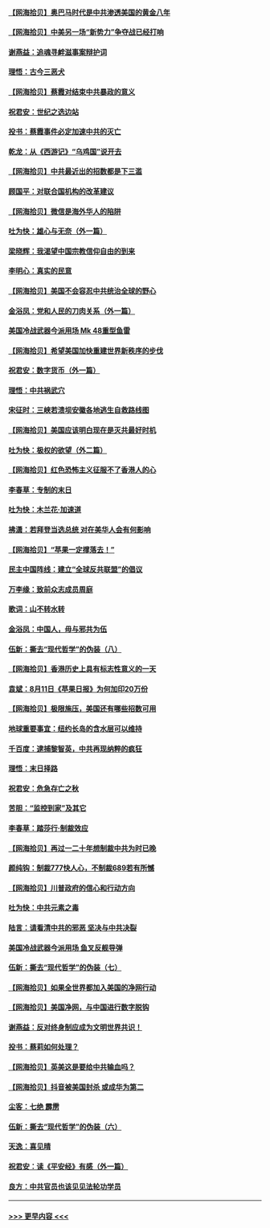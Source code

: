 #### [【网海拾贝】奥巴马时代是中共渗透美国的黄金八年](../pages/nsc993/n12349284.md?t=08221602) 
#### [【网海拾贝】中美另一场“新势力”争夺战已经打响](../pages/nsc993/n12346998.md?t=08221602) 
#### [谢燕益：追魂寻衅滋事案辩护词](../pages/nsc993/n12346892.md?t=08221602) 
#### [理悟：古今三恶犬](../pages/nsc993/n12345190.md?t=08221602) 
#### [【网海拾贝】蔡霞对结束中共暴政的意义](../pages/nsc993/n12344263.md?t=08221602) 
#### [祝君安：世纪之选边站](../pages/nsc993/n12342382.md?t=08221602) 
#### [投书：蔡霞事件必定加速中共的灭亡](../pages/nsc993/n12341881.md?t=08221602) 
#### [乾龙：从《西游记》“乌鸡国”说开去](../pages/nsc993/n12341690.md?t=08221602) 
#### [【网海拾贝】中共最近出的招数都是下三滥](../pages/nsc993/n12341593.md?t=08221602) 
#### [顾国平：对联合国机构的改革建议](../pages/nsc993/n12339928.md?t=08221602) 
#### [【网海拾贝】微信是海外华人的陷阱](../pages/nsc993/n12338868.md?t=08221602) 
#### [吐为快：雄心与无奈（外一篇）](../pages/nsc993/n12338132.md?t=08221602) 
#### [梁晓辉：我渴望中国宗教信仰自由的到来](../pages/nsc993/n12336657.md?t=08221602) 
#### [李明心：真实的民意](../pages/nsc993/n12336089.md?t=08221602) 
#### [【网海拾贝】美国不会容忍中共统治全球的野心](../pages/nsc993/n12336063.md?t=08221602) 
#### [金浴凤：党和人民的刀肉关系（外一篇）](../pages/nsc993/n12335834.md?t=08221602) 
#### [美国冷战武器今派用场 Mk 48重型鱼雷](../pages/nsc993/n12335354.md?t=08221602) 
#### [【网海拾贝】希望美国加快重建世界新秩序的步伐](../pages/nsc993/n12334224.md?t=08221602) 
#### [祝君安：数字货币（外一篇）](../pages/nsc993/n12334186.md?t=08221602) 
#### [理悟：中共祸武穴](../pages/nsc993/n12333962.md?t=08221602) 
#### [宋征时：三峡若溃坝安徽各地逃生自救路线图](../pages/nsc993/n12332450.md?t=08221602) 
#### [【网海拾贝】美国应该明白现在是灭共最好时机](../pages/nsc993/n12332313.md?t=08221602) 
#### [吐为快：极权的欲望（外二篇）](../pages/nsc993/n12332089.md?t=08221602) 
#### [【网海拾贝】红色恐怖主义征服不了香港人的心](../pages/nsc993/n12329296.md?t=08221602) 
#### [李春草：专制的末日](../pages/nsc993/n12329079.md?t=08221602) 
#### [吐为快：木兰花‧加速道](../pages/nsc993/n12327366.md?t=08221602) 
#### [拂潇：若拜登当选总统 对在美华人会有何影响](../pages/nsc993/n12295996.md?t=08221602) 
#### [【网海拾贝】“苹果一定撑落去！”](../pages/nsc993/n12326784.md?t=08221602) 
#### [民主中国阵线：建立“全球反共联盟”的倡议](../pages/nsc993/n12324177.md?t=08221602) 
#### [万李缘：致前众志成员周庭](../pages/nsc993/n12324635.md?t=08221602) 
#### [歌词：山不转水转](../pages/nsc993/n12324599.md?t=08221602) 
#### [金浴凤：中国人，毋与邪共为伍](../pages/nsc993/n12324257.md?t=08221602) 
#### [伍新：撕去“现代哲学”的伪装（八）](../pages/nsc993/n12324188.md?t=08221602) 
#### [【网海拾贝】香港历史上具有标志性意义的一天](../pages/nsc993/n12324021.md?t=08221602) 
#### [袁斌：8月11日《苹果日报》为何加印20万份](../pages/nsc993/n12323955.md?t=08221602) 
#### [【网海拾贝】极限施压，美国还有哪些招数可用](../pages/nsc993/n12322512.md?t=08221602) 
#### [地球重要事宜：纽约长岛的含水层可以维持](../pages/nsc993/n12321844.md?t=08221602) 
#### [千百度：逮捕黎智英，中共再现纳粹的疯狂](../pages/nsc993/n12321777.md?t=08221602) 
#### [理悟：末日择路](../pages/nsc993/n12320812.md?t=08221602) 
#### [祝君安：危急存亡之秋](../pages/nsc993/n12320795.md?t=08221602) 
#### [苦胆：“监控到家”及其它](../pages/nsc993/n12320751.md?t=08221602) 
#### [李春草：踏莎行·制裁效应](../pages/nsc993/n12318290.md?t=08221602) 
#### [【网海拾贝】再过一二十年想制裁中共为时已晚](../pages/nsc993/n12318195.md?t=08221602) 
#### [颜纯钩：制裁777快人心，不制裁689若有所憾](../pages/nsc993/n12316912.md?t=08221602) 
#### [【网海拾贝】川普政府的信心和行动方向](../pages/nsc993/n12316673.md?t=08221602) 
#### [吐为快：中共元素之毒](../pages/nsc993/n12316547.md?t=08221602) 
#### [陆言：请看清中共的邪恶 坚决与中共决裂](../pages/nsc993/n12315784.md?t=08221602) 
#### [美国冷战武器今派用场 鱼叉反舰导弹](../pages/nsc993/n12316258.md?t=08221602) 
#### [伍新：撕去“现代哲学”的伪装（七）](../pages/nsc993/n12315846.md?t=08221602) 
#### [【网海拾贝】如果全世界都加入美国的净网行动](../pages/nsc993/n12315588.md?t=08221602) 
#### [【网海拾贝】美国净网，与中国进行数字脱钩](../pages/nsc993/n12312813.md?t=08221602) 
#### [谢燕益：反对终身制应成为文明世界共识！](../pages/nsc993/n12310465.md?t=08221602) 
#### [投书：蔡莉如何处理？](../pages/nsc993/n12310224.md?t=08221602) 
#### [【网海拾贝】英美这是要给中共输血吗？](../pages/nsc993/n12307646.md?t=08221602) 
#### [【网海拾贝】抖音被美国封杀 或成华为第二](../pages/nsc993/n12305277.md?t=08221602) 
#### [尘客：七绝 霹雳](../pages/nsc993/n12304053.md?t=08221602) 
#### [伍新：撕去“现代哲学”的伪装（六）](../pages/nsc993/n12303243.md?t=08221602) 
#### [天逸：喜见晴](../pages/nsc993/n12303226.md?t=08221602) 
#### [祝君安：读《平安经》有感（外一篇）](../pages/nsc993/n12303170.md?t=08221602) 
#### [良方：中共官员也该见见法轮功学员](../pages/nsc993/n12302985.md?t=08221602) 

----
#### [ >>> 更早内容 <<< ](../indexes/nsc993-earlier.md)

